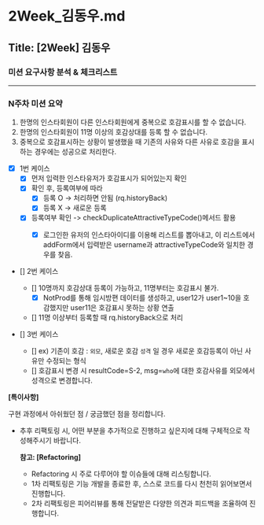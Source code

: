 # 2Week_김동우.md

## Title: [2Week] 김동우

### 미션 요구사항 분석 & 체크리스트

---

### N주차 미션 요약

1. 한명의 인스타회원이 다른 인스타회원에게 중복으로 호감표시를 할 수 없습니다.
2. 한명의 인스타회원이 11명 이상의 호감상대를 등록 할 수 없습니다.
3. 중복으로 호감표시하는 상황이 발생했을 때 기존의 사유와 다른 사유로 호감을 표시하는 경우에는 성공으로 처리한다.

- [x] 1번 케이스
    - [x] 먼저 입력한 인스타유저가 호감표시가 되어있는지 확인
    - [x] 확인 후, 등록여부에 따라
        - [x] 등록 O -> 처리하면 안됨 (rq.historyBack)
        - [x] 등록 X -> 새로운 등록
    - [x] 등록여부 확인 -> checkDuplicateAttractiveTypeCode()메서드 활용
        - [x] 로그인한 유저의 인스타아이디를 이용해 리스트를 뽑아내고, 이 리스트에서 addForm에서 입력받은 username과 attractiveTypeCode와 일치한 경우를 찾음.


- [] 2번 케이스
    - [] 10명까지 호감상대 등록이 가능하고, 11명부터는 호감표시 불가.
        - [x] NotProd를 통해 임시방편 데이터를 생성하고, user12가 user1~10을 호감했지만 user11은 호감표시 못하는 상황 연출
    - [] 11명 이상부터 등록할 때 rq.historyBack으로 처리

- [] 3번 케이스
    - [] ex) 기존이 호감 : `외모`, 새로운 호감 `성격` 일 경우 새로운 호감등록이 아닌 사유만 수정되는 형식
    - [] 호감표시 변경 시 resultCode=S-2, msg=`who`에 대한 호감사유를 외모에서 성격으로 변경합니다.

**[특이사항]**

구현 과정에서 아쉬웠던 점 / 궁금했던 점을 정리합니다.

- 추후 리팩토링 시, 어떤 부분을 추가적으로 진행하고 싶은지에 대해 구체적으로 작성해주시기 바랍니다.

  **참고: [Refactoring]**

    - Refactoring 시 주로 다루어야 할 이슈들에 대해 리스팅합니다.
    - 1차 리팩토링은 기능 개발을 종료한 후, 스스로 코드를 다시 천천히 읽어보면서 진행합니다.
    - 2차 리팩토링은 피어리뷰를 통해 전달받은 다양한 의견과 피드백을 조율하여 진행합니다.